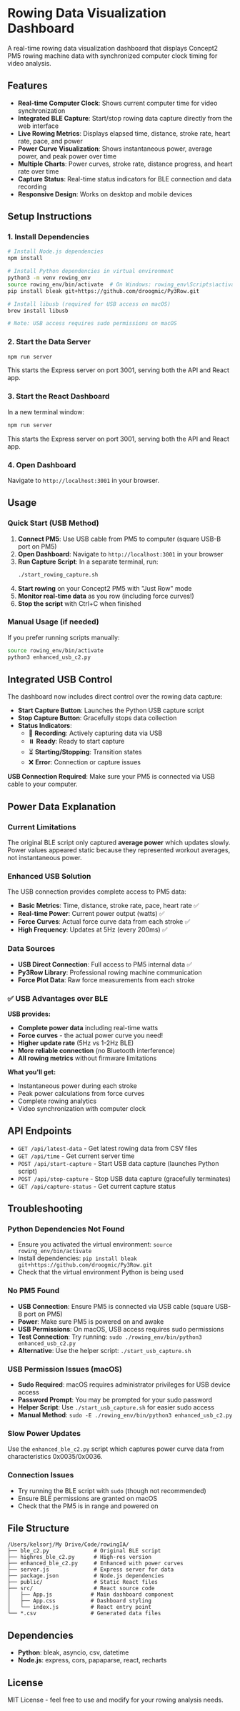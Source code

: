 # Rowing Data Visualization Dashboard

A real-time rowing data visualization dashboard that displays Concept2 PM5 rowing machine data with synchronized computer clock timing for video analysis.

## Features

- **Real-time Computer Clock**: Shows current computer time for video synchronization
- **Integrated BLE Capture**: Start/stop rowing data capture directly from the web interface
- **Live Rowing Metrics**: Displays elapsed time, distance, stroke rate, heart rate, pace, and power
- **Power Curve Visualization**: Shows instantaneous power, average power, and peak power over time
- **Multiple Charts**: Power curves, stroke rate, distance progress, and heart rate over time
- **Capture Status**: Real-time status indicators for BLE connection and data recording
- **Responsive Design**: Works on desktop and mobile devices

## Setup Instructions

### 1. Install Dependencies

```bash
# Install Node.js dependencies
npm install

# Install Python dependencies in virtual environment
python3 -m venv rowing_env
source rowing_env/bin/activate  # On Windows: rowing_env\Scripts\activate
pip install bleak git+https://github.com/droogmic/Py3Row.git

# Install libusb (required for USB access on macOS)
brew install libusb

# Note: USB access requires sudo permissions on macOS
```

### 2. Start the Data Server

```bash
npm run server
```

This starts the Express server on port 3001, serving both the API and React app.

### 3. Start the React Dashboard

In a new terminal window:

```bash
npm run server
```

This starts the Express server on port 3001, serving both the API and React app.

### 4. Open Dashboard

Navigate to `http://localhost:3001` in your browser.

## Usage

### Quick Start (USB Method)
1. **Connect PM5**: Use USB cable from PM5 to computer (square USB-B port on PM5)
2. **Open Dashboard**: Navigate to `http://localhost:3001` in your browser
3. **Run Capture Script**: In a separate terminal, run:
   ```bash
   ./start_rowing_capture.sh
   ```
4. **Start rowing** on your Concept2 PM5 with "Just Row" mode
5. **Monitor real-time data** as you row (including force curves!)
6. **Stop the script** with Ctrl+C when finished

### Manual Usage (if needed)
If you prefer running scripts manually:
```bash
source rowing_env/bin/activate
python3 enhanced_usb_c2.py
```

## Integrated USB Control

The dashboard now includes direct control over the rowing data capture:

- **Start Capture Button**: Launches the Python USB capture script
- **Stop Capture Button**: Gracefully stops data collection
- **Status Indicators**:
  - 🔴 **Recording**: Actively capturing data via USB
  - ⏸️ **Ready**: Ready to start capture
  - ⏳ **Starting/Stopping**: Transition states
  - ❌ **Error**: Connection or capture issues

**USB Connection Required**: Make sure your PM5 is connected via USB cable to your computer.

## Power Data Explanation

### Current Limitations
The original BLE script only captured **average power** which updates slowly. Power values appeared static because they represented workout averages, not instantaneous power.

### Enhanced USB Solution
The USB connection provides complete access to PM5 data:
- **Basic Metrics**: Time, distance, stroke rate, pace, heart rate ✅
- **Real-time Power**: Current power output (watts) ✅
- **Force Curves**: Actual force curve data from each stroke ✅
- **High Frequency**: Updates at 5Hz (every 200ms) ✅

### Data Sources
- **USB Direct Connection**: Full access to PM5 internal data ✅
- **Py3Row Library**: Professional rowing machine communication
- **Force Plot Data**: Raw force measurements from each stroke

### ✅ **USB Advantages over BLE**

**USB provides:**
- **Complete power data** including real-time watts
- **Force curves** - the actual power curve you need!
- **Higher update rate** (5Hz vs 1-2Hz BLE)
- **More reliable connection** (no Bluetooth interference)
- **All rowing metrics** without firmware limitations

**What you'll get:**
- Instantaneous power during each stroke
- Peak power calculations from force curves
- Complete rowing analytics
- Video synchronization with computer clock

## API Endpoints

- `GET /api/latest-data` - Get latest rowing data from CSV files
- `GET /api/time` - Get current server time
- `POST /api/start-capture` - Start USB data capture (launches Python script)
- `POST /api/stop-capture` - Stop USB data capture (gracefully terminates)
- `GET /api/capture-status` - Get current capture status

## Troubleshooting

### Python Dependencies Not Found
- Ensure you activated the virtual environment: `source rowing_env/bin/activate`
- Install dependencies: `pip install bleak git+https://github.com/droogmic/Py3Row.git`
- Check that the virtual environment Python is being used

### No PM5 Found
- **USB Connection**: Ensure PM5 is connected via USB cable (square USB-B port on PM5)
- **Power**: Make sure PM5 is powered on and awake
- **USB Permissions**: On macOS, USB access requires sudo permissions
- **Test Connection**: Try running: `sudo ./rowing_env/bin/python3 enhanced_usb_c2.py`
- **Alternative**: Use the helper script: `./start_usb_capture.sh`

### USB Permission Issues (macOS)
- **Sudo Required**: macOS requires administrator privileges for USB device access
- **Password Prompt**: You may be prompted for your sudo password
- **Helper Script**: Use `./start_usb_capture.sh` for easier sudo access
- **Manual Method**: `sudo -E ./rowing_env/bin/python3 enhanced_usb_c2.py`

### Slow Power Updates
Use the `enhanced_ble_c2.py` script which captures power curve data from characteristics 0x0035/0x0036.

### Connection Issues
- Try running the BLE script with `sudo` (though not recommended)
- Ensure BLE permissions are granted on macOS
- Check that the PM5 is in range and powered on

## File Structure

```
/Users/kelsorj/My Drive/Code/rowingIA/
├── ble_c2.py              # Original BLE script
├── highres_ble_c2.py      # High-res version
├── enhanced_ble_c2.py     # Enhanced with power curves
├── server.js              # Express server for data
├── package.json           # Node.js dependencies
├── public/                # Static React files
├── src/                   # React source code
│   ├── App.js            # Main dashboard component
│   ├── App.css           # Dashboard styling
│   └── index.js          # React entry point
└── *.csv                 # Generated data files
```

## Dependencies

- **Python**: bleak, asyncio, csv, datetime
- **Node.js**: express, cors, papaparse, react, recharts

## License

MIT License - feel free to use and modify for your rowing analysis needs.
